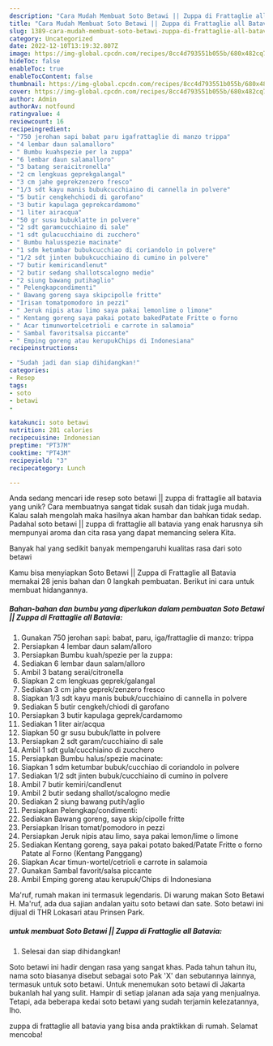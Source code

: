 ```yaml
---
description: "Cara Mudah Membuat Soto Betawi || Zuppa di Frattaglie all Batavia yang Lezat Sekali"
title: "Cara Mudah Membuat Soto Betawi || Zuppa di Frattaglie all Batavia yang Lezat Sekali"
slug: 1389-cara-mudah-membuat-soto-betawi-zuppa-di-frattaglie-all-batavia-yang-lezat-sekali
category: Uncategorized
date: 2022-12-10T13:19:32.807Z
image: https://img-global.cpcdn.com/recipes/8cc4d793551b055b/680x482cq70/soto-betawi-zuppa-di-frattaglie-all-batavia-foto-resep-utama.jpg
hideToc: false
enableToc: true
enableTocContent: false
thumbnail: https://img-global.cpcdn.com/recipes/8cc4d793551b055b/680x482cq70/soto-betawi-zuppa-di-frattaglie-all-batavia-foto-resep-utama.jpg
cover: https://img-global.cpcdn.com/recipes/8cc4d793551b055b/680x482cq70/soto-betawi-zuppa-di-frattaglie-all-batavia-foto-resep-utama.jpg
author: Admin
authorAv: notfound
ratingvalue: 4
reviewcount: 16
recipeingredient:
- "750 jerohan sapi babat paru igafrattaglie di manzo trippa"
- "4 lembar daun salamalloro"
- " Bumbu kuahspezie per la zuppa"
- "6 lembar daun salamalloro"
- "3 batang seraicitronella"
- "2 cm lengkuas geprekgalangal"
- "3 cm jahe geprekzenzero fresco"
- "1/3 sdt kayu manis bubukcucchiaino di cannella in polvere"
- "5 butir cengkehchiodi di garofano"
- "3 butir kapulaga geprekcardamomo"
- "1 liter airacqua"
- "50 gr susu bubuklatte in polvere"
- "2 sdt garamcucchiaino di sale"
- "1 sdt gulacucchiaino di zucchero"
- " Bumbu halusspezie macinate"
- "1 sdm ketumbar bubukcucchiao di coriandolo in polvere"
- "1/2 sdt jinten bubukcucchiaino di cumino in polvere"
- "7 butir kemiricandlenut"
- "2 butir sedang shallotscalogno medie"
- "2 siung bawang putihaglio"
- " Pelengkapcondimenti"
- " Bawang goreng saya skipcipolle fritte"
- "Irisan tomatpomodoro in pezzi"
- " Jeruk nipis atau limo saya pakai lemonlime o limone"
- " Kentang goreng saya pakai potato bakedPatate Fritte o forno                      Patate al Forno Kentang Panggang"
- " Acar timunwortelcetrioli e carrote in salamoia"
- " Sambal favoritsalsa piccante"
- " Emping goreng atau kerupukChips di Indonesiana"
recipeinstructions:

- "Sudah jadi dan siap dihidangkan!"
categories:
- Resep
tags:
- soto
- betawi
- 

katakunci: soto betawi  
nutrition: 281 calories
recipecuisine: Indonesian
preptime: "PT37M"
cooktime: "PT43M"
recipeyield: "3"
recipecategory: Lunch

---
```





Anda sedang mencari ide resep soto betawi || zuppa di frattaglie all batavia yang unik? Cara membuatnya sangat tidak susah dan tidak juga mudah. Kalau salah mengolah maka hasilnya akan hambar dan bahkan tidak sedap. Padahal soto betawi || zuppa di frattaglie all batavia yang enak harusnya sih mempunyai aroma dan cita rasa yang dapat memancing selera Kita.





Banyak hal yang sedikit banyak mempengaruhi kualitas rasa dari soto betawi 





 Kamu bisa menyiapkan Soto Betawi || Zuppa di Frattaglie all Batavia memakai 28 jenis bahan dan 0 langkah pembuatan. Berikut ini cara untuk membuat hidangannya.

<!--inarticleads1-->

##### Bahan-bahan dan bumbu yang diperlukan dalam pembuatan Soto Betawi || Zuppa di Frattaglie all Batavia:

1. Gunakan 750 jerohan sapi: babat, paru, iga/frattaglie di manzo: trippa
1. Persiapkan 4 lembar daun salam/alloro
1. Persiapkan  Bumbu kuah/spezie per la zuppa:
1. Sediakan 6 lembar daun salam/alloro
1. Ambil 3 batang serai/citronella
1. Siapkan 2 cm lengkuas geprek/galangal
1. Sediakan 3 cm jahe geprek/zenzero fresco
1. Siapkan 1/3 sdt kayu manis bubuk/cucchiaino di cannella in polvere
1. Sediakan 5 butir cengkeh/chiodi di garofano
1. Persiapkan 3 butir kapulaga geprek/cardamomo
1. Sediakan 1 liter air/acqua
1. Siapkan 50 gr susu bubuk/latte in polvere
1. Persiapkan 2 sdt garam/cucchiaino di sale
1. Ambil 1 sdt gula/cucchiaino di zucchero
1. Persiapkan  Bumbu halus/spezie macinate:
1. Siapkan 1 sdm ketumbar bubuk/cucchiao di coriandolo in polvere
1. Sediakan 1/2 sdt jinten bubuk/cucchiaino di cumino in polvere
1. Ambil 7 butir kemiri/candlenut
1. Ambil 2 butir sedang shallot/scalogno medie
1. Sediakan 2 siung bawang putih/aglio
1. Persiapkan  Pelengkap/condimenti:
1. Sediakan  Bawang goreng, saya skip/cipolle fritte
1. Persiapkan Irisan tomat/pomodoro in pezzi
1. Persiapkan  Jeruk nipis atau limo, saya pakai lemon/lime o limone
1. Sediakan  Kentang goreng, saya pakai potato baked/Patate Fritte o forno                      Patate al Forno (Kentang Panggang)
1. Siapkan  Acar timun-wortel/cetrioli e carrote in salamoia
1. Gunakan  Sambal favorit/salsa piccante
1. Ambil  Emping goreng atau kerupuk/Chips di Indonesiana


Ma&#39;ruf, rumah makan ini termasuk legendaris. Di warung makan Soto Betawi H. Ma&#39;ruf, ada dua sajian andalan yaitu soto betawi dan sate. Soto betawi ini dijual di THR Lokasari atau Prinsen Park. 

<!--inarticleads2-->

#####  untuk membuat Soto Betawi || Zuppa di Frattaglie all Batavia:


1. Selesai dan siap dihidangkan!

Soto betawi ini hadir dengan rasa yang sangat khas. Pada tahun tahun itu, nama soto biasanya disebut sebagai soto Pak &#39;X&#39; dan sebutannya lainnya, termasuk untuk soto betawi. Untuk menemukan soto betawi di Jakarta bukanlah hal yang sulit. Hampir di setiap jalanan ada saja yang menjualnya. Tetapi, ada beberapa kedai soto betawi yang sudah terjamin kelezatannya, lho. 

 zuppa di frattaglie all batavia yang bisa anda praktikkan di rumah. Selamat mencoba!
